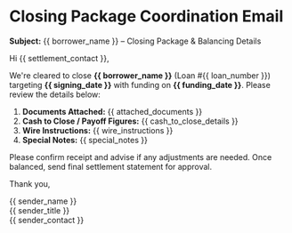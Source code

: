 <!-- Powered by BMAD™ Core -->

# Closing Package Coordination Email

**Subject:** {{ borrower_name }} – Closing Package & Balancing Details

Hi {{ settlement_contact }},

We're cleared to close **{{ borrower_name }}** (Loan #{{ loan_number }}) targeting **{{ signing_date }}** with funding on
**{{ funding_date }}**. Please review the details below:

1. **Documents Attached:** {{ attached_documents }}
2. **Cash to Close / Payoff Figures:** {{ cash_to_close_details }}
3. **Wire Instructions:** {{ wire_instructions }}
4. **Special Notes:** {{ special_notes }}

Please confirm receipt and advise if any adjustments are needed. Once balanced, send final settlement statement for approval.

Thank you,

{{ sender_name }}  
{{ sender_title }}  
{{ sender_contact }}
